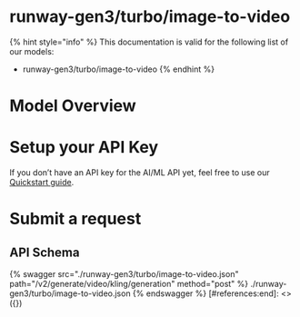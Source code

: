 [#references:start]: <> ({ "template": "openapi" })
# runway-gen3/turbo/image-to-video

{% hint style="info" %}
This documentation is valid for the following list of our models:
* runway-gen3/turbo/image-to-video
{% endhint %}

# Model Overview


# Setup your API Key
If you don’t have an API key for the AI/ML API yet, feel free to use our [Quickstart guide](https://docs.aimlapi.com/quickstart/setting-up).

# Submit a request
## API Schema
{% swagger src="./runway-gen3/turbo/image-to-video.json" path="/v2/generate/video/kling/generation" method="post" %}
./runway-gen3/turbo/image-to-video.json
{% endswagger %}
[#references:end]: <> ({})